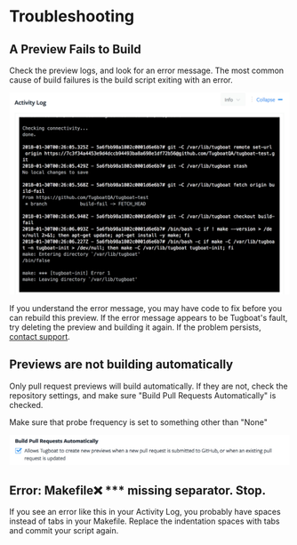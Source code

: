 # Troubleshooting

## A Preview Fails to Build

Check the preview logs, and look for an error message. The most common cause
of build failures is the build script exiting with an error.

![Failed Build Logs](_images/failed-log.png)

If you understand the error message, you may have code to fix before you can
rebuild this preview. If the error message appears to be Tugboat's fault, try
deleting the preview and building it again. If the problem persists,
[contact support](https://tugboat.qa/support).

## Previews are not building automatically

Only pull request previews will build automatically. If they are not, check the
repository settings, and make sure "Build Pull Requests Automatically" is checked.

Make sure that probe frequency is set to something other than "None"

![Pull Request Probe](_images/pr-probe.png)

## Error: Makefile:x: *** missing separator.  Stop.

If you see an error like this in your Activity Log, you probably have spaces instead of tabs in your Makefile. Replace the indentation spaces with tabs and commit your script again. 
